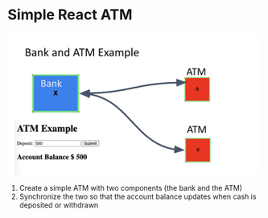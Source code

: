 # Simple React ATM

![ATM Example Image](atm.png)

1. Create a simple ATM with two components (the bank and the ATM)
2. Synchronize the two so that the account balance updates when cash is deposited or withdrawn
